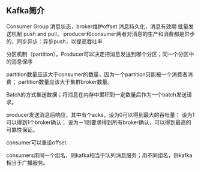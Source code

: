 Kafka简介
------------------------------------------------


Consumer Group
消息状态，broker维护offset
消息持久化，消息有效期
批量发送机制
push and pull， producer和consumer两者对消息的生产和消费都是异步的，同步异步：异步push，以提高吞吐率

分区机制（partition），Producer可以决定把消息发送到哪个分区；同一个分区中的消息保序

partition数量应该大于consumer的数量，因为一个partition只能被一个消费者消费；
partition数量应该大于集群broker数量。

Batch的方式推送数据；将消息在内存中累积到一定数量后作为一个batch发送请求。

producer发送消息后响应，其中有个acks，设为0可以得到最大的吞吐量；
设为1可以得到1个broker确认；
设为－1则要求得到所有broker确认，可以得到最高的可靠性保证。

consumer可以重设offset

consumers用同一个组名，则kafka相当于队列消息服务；用不同组名，则kafka相当于广播服务。

